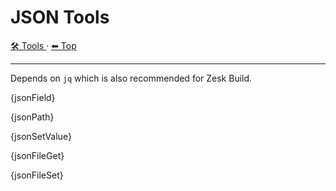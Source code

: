 # JSON Tools

<!-- TEMPLATE toolHeader 2 -->
[🛠️ Tools ](./index.md) &middot; [⬅ Top ](../index.md)
<hr />


Depends on `jq` which is also recommended for Zesk Build.

{jsonField}

{jsonPath}

{jsonSetValue}

{jsonFileGet}

{jsonFileSet}